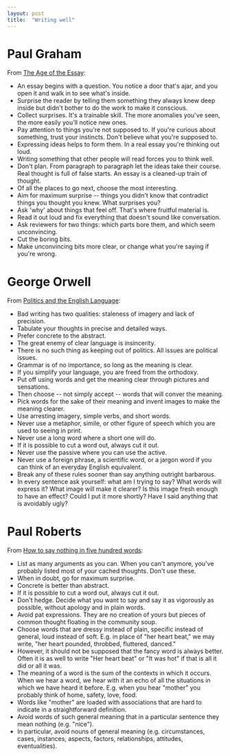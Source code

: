 ```yaml
---
layout: post
title:  "Writing well"
---
```


# Paul Graham

From [The Age of the Essay](http://www.paulgraham.com/essay.html):

- An essay begins with a question. You notice a door that's ajar, and
  you open it and walk in to see what's inside.
- Surprise the reader by telling them something they always knew deep
  inside but didn't bother to do the work to make it conscious.
- Collect surprises. It's a trainable skill. The more anomalies you've
  seen, the more easily you'll notice new ones.
- Pay attention to things you're not supposed to. If you're curious
  about something, trust your instincts. Don't believe what you're
  supposed to.
- Expressing ideas helps to form them. In a real essay you're thinking
  out loud.
- Writing something that other people will read forces you to think
  well.
- Don't plan. From paragraph to paragraph let the ideas take their
  course. Real thought is full of false starts. An essay is a
  cleaned-up train of thought.
- Of all the places to go next, choose the most interesting.
- Aim for maximum surprise -- things you didn't know that contradict
  things you thought you knew. What surprises you?
- Ask 'why' about things that feel off. That's where fruitful material
  is.
- Read it out loud and fix everything that doesn't sound like
  conversation.
- Ask reviewers for two things: which parts bore them, and which seem
  unconvincing.
- Cut the boring bits.
- Make unconvincing bits more clear, or change what you're saying if
  you're wrong.

# George Orwell

From [Politics and the English Language](http://www.orwell.ru/library/essays/politics/english/e_polit/):

- Bad writing has two qualities: staleness of imagery and lack of precision.
- Tabulate your thoughts in precise and detailed ways.
- Prefer concrete to the abstract.
- The great enemy of clear language is insincerity.
- There is no such thing as keeping out of politics. All issues are
  political issues.
- Grammar is of no importance, so long as the meaning is clear.
- If you simplify your language, you are freed from the orthodoxy.
- Put off using words and get the meaning clear through pictures and
  sensations.
- Then choose -- not simply accept -- words that will conver the
  meaning.
- Pick words for the sake of their meaning and invent images to make
  the meaning clearer.
- Use arresting imagery, simple verbs, and short words.
- Never use a metaphor, simile, or other figure of speech which you
  are used to seeing in print.
- Never use a long word where a short one will do.
- If it is possible to cut a word out, always cut it out.
- Never use the passive where you can use the active.
- Never use a foreign phrase, a scientific word, or a jargon word if
  you can think of an everyday English equivalent.
- Break any of these rules sooner than say anything outright
  barbarous.
- In every sentence ask yourself: what am I trying to say? What words
  will express it? What image will make it clearer? Is this image
  fresh enough to have an effect? Could I put it more shortly? Have I
  said anything that is avoidably ugly?

# Paul Roberts

From [How to say nothing in five hundred words](http://www.mrgunnar.net/ap.cfm?subpage=348270):

- List as many arguments as you can. When you can't anymore, you've
  probably listed most of your cached thoughts. Don't use these.
- When in doubt, go for maximum surprise.
- Concrete is better than abstract.
- If it is possible to cut a word out, always cut it out.
- Don't hedge. Decide what you want to say and say it as vigorously as
  possible, without apology and in plain words.
- Avoid pat expressions. They are no creation of yours but pieces of
  common thought floating in the community soup.
- Choose words that are dressy instead of plain, specific instead of
  general, loud instead of soft. E.g. in place of "her heart beat," we
  may write, "her heart pounded, throbbed, fluttered, danced."
- However, it should not be supposed that the fancy word is always
  better. Often it is as well to write "Her heart beat" or "It was
  hot" if that is all it did or all it was.
- The meaning of a word is the sum of the contexts in which it
  occurs. When we hear a word, we hear with it an echo of all the
  situations in which we have heard it before. E.g. when you hear
  "mother" you probably think of home, safety, love, food.
- Words like "mother" are loaded with associations that are hard to
  indicate in a straightforward definition.
- Avoid words of such general meaning that in a particular sentence
  they mean nothing (e.g. "nice").
- In particular, avoid nouns of general meaning (e.g. circumstances,
  cases, instances, aspects, factors, relationships, attitudes,
  eventualities).
